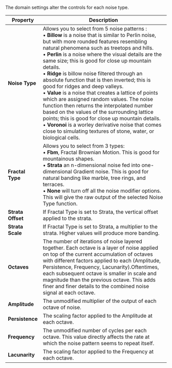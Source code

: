The domain settings alter the controls for each noise type.

| **Property**      | **Description**                                              |
| ----------------- | ------------------------------------------------------------ |
| **Noise Type**    | Allows you to select from 5 noise patterns :<br/>&#8226; **Billow** is a noise that is similar to Perlin noise, but with more rounded features resembling natural phenomena such as treetops and hills.<br/>&#8226; **Perlin** is a noise where the visual details are the same size; this is good for close up mountain details.<br/>&#8226; **Ridge** is billow noise filtered through an absolute function that is then inverted; this is good for ridges and deep valleys.<br/>&#8226; **Value** is a noise that creates a lattice of points which are assigned random values. The noise function then returns the interpolated number based on the values of the surrounding lattice points; this is good for close up mountain details.<br/>&#8226; **Voronoi** is a worley derivative noise that comes close to simulating textures of stone, water, or biological cells. |
| **Fractal Type**  | Allows you to select from 3 types:<br/>&#8226; **Fbm**, Fractal Brownian Motion. This is good for mountainous shapes.<br/>&#8226; **Strata** an n-dimensional noise fed into one-dimensional Gradient noise. This is good for natural banding like marble, tree rings, and terraces.<br/>&#8226; **None** will turn off all the noise modifier options. This will give the raw output of the selected Noise Type function. |
| **Strata Offset** | If Fractal Type is set to Strata, the vertical offset applied to the strata. |
| **Strata Scale**  | If Fractal Type is set to Strata, a multiplier to the strata. Higher values will produce more banding. |
| **Octaves**       | The number of iterations of noise layered together. Each octave is a layer of noise applied on top of the current accumulation of octaves with different factors applied to each (Amplitude, Persistence, Frequency, Lacunarity).Oftentimes, each subsequent octave is smaller in scale and magnitude than the previous octave. This adds finer and finer details to the combined noise signal at each octave. |
| **Amplitude**     | The unmodified multiplier of the output of each octave of noise. |
| **Persistence**   | The scaling factor applied to the Amplitude at each octave.  |
| **Frequency**     | The unmodified number of cycles per each octave. This value directly affects the rate at which the noise pattern seems to repeat itself. |
| **Lacunarity**    | The scaling factor applied to the Frequency at each octave.  |